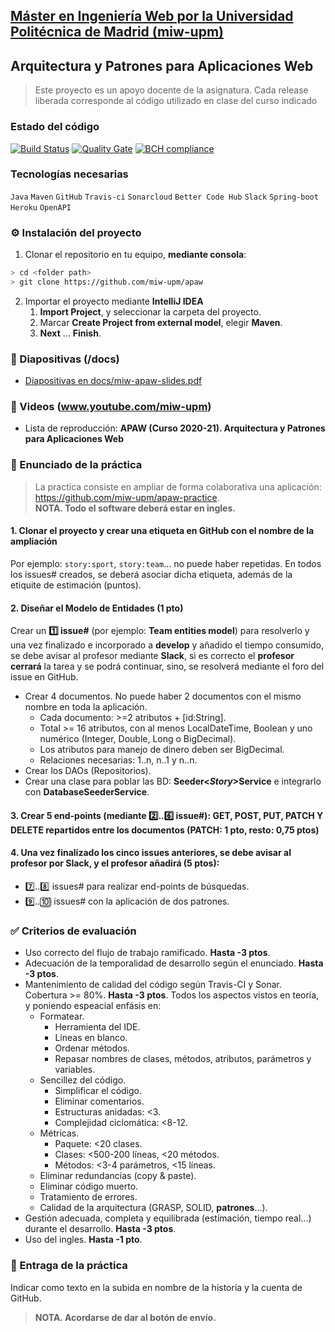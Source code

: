 ## [Máster en Ingeniería Web por la Universidad Politécnica de Madrid (miw-upm)](http://miw.etsisi.upm.es)
## Arquitectura y Patrones para Aplicaciones Web
> Este proyecto es un apoyo docente de la asignatura. Cada release liberada corresponde al código utilizado en clase del curso indicado

### Estado del código

[![Build Status](https://travis-ci.org/miw-upm/apaw.svg?branch=develop)](https://travis-ci.org/miw-upm/apaw)
[![Quality Gate](https://sonarcloud.io/api/project_badges/measure?project=es.upm.miw%3Aapaw&metric=alert_status)](https://sonarcloud.io/dashboard?id=es.upm.miw%3Aapaw)
[![BCH compliance](https://bettercodehub.com/edge/badge/miw-upm/apaw?branch=develop)](https://bettercodehub.com/)

### Tecnologías necesarias
`Java` `Maven` `GitHub` `Travis-ci` `Sonarcloud` `Better Code Hub` `Slack` `Spring-boot` `Heroku` `OpenAPI`

### :gear: Instalación del proyecto
1. Clonar el repositorio en tu equipo, **mediante consola**:
```sh
> cd <folder path>
> git clone https://github.com/miw-upm/apaw
```
2. Importar el proyecto mediante **IntelliJ IDEA**
   1. **Import Project**, y seleccionar la carpeta del proyecto.
   1. Marcar **Create Project from external model**, elegir **Maven**.
   1. **Next** … **Finish**.


### :book: Diapositivas (/docs)
* [Diapositivas en docs/miw-apaw-slides.pdf](docs/miw-apaw-slides.pdf)   

### :movie_camera: Videos (www.youtube.com/miw-upm)
* Lista de reproducción: **APAW (Curso 2020-21). Arquitectura y Patrones para Aplicaciones Web**

### :page_with_curl: Enunciado de la práctica
> La practica consiste en ampliar de forma colaborativa una aplicación: https://github.com/miw-upm/apaw-practice.  
> **NOTA. Todo el software deberá estar en ingles.**

#### 1. Clonar el proyecto y crear una etiqueta en GitHub con el nombre de la ampliación
Por ejemplo: `story:sport`, `story:team`... no puede haber repetidas. En todos los issues# creados, se deberá asociar dicha etiqueta,
además de la etiquite de estimación (puntos).

#### 2. Diseñar el Modelo de Entidades (1 pto) 
Crear un **:one: issue#** (por ejemplo: **Team entities model**) para resolverlo 
y una vez finalizado e incorporado a **develop** y añadido el tiempo consumido, 
se debe avisar al profesor mediante **Slack**,
si es correcto el **profesor cerrará** la tarea y se podrá continuar, sino, se resolverá mediante el foro del issue en GitHub.

* Crear 4 documentos. No puede haber 2 documentos con el mismo nombre en toda la aplicación.
   * Cada documento: >=2 atributos + [id:String].
   * Total >= 16 atributos, con al menos LocalDateTime, Boolean y uno numérico (Integer, Double, Long o BigDecimal).
   * Los atributos para manejo de dinero deben ser BigDecimal.
   * Relaciones necesarias: 1..n, n..1 y n..n.
* Crear los DAOs (Repositorios).
* Crear una clase para poblar las BD: **Seeder&lt;_Story_>Service** e integrarlo con **DatabaseSeederService**.

#### 3. Crear 5 end-points (mediante :two:..:six: issue#): **GET, POST, PUT, PATCH Y DELETE** repartidos entre los documentos (PATCH: 1 pto, resto: 0,75 ptos)

#### 4. Una vez finalizado los cinco issues anteriores, se debe avisar al profesor por **Slack**, y el profesor añadirá (5 ptos):
* :seven:..:eight: issues# para realizar end-points de búsquedas.
* :nine:..:keycap_ten: issues# con la aplicación de dos patrones.

### :white_check_mark: Criterios de evaluación
* Uso correcto del flujo de trabajo ramificado. **Hasta -3 ptos**. 
* Adecuación de la temporalidad de desarrollo según el enunciado. **Hasta -3 ptos**. 
* Mantenimiento de calidad del código según Travis-CI y Sonar. Cobertura >= 80%. **Hasta -3 ptos**. Todos los aspectos vistos en teoría, y poniendo espeacial enfásis en:
   * Formatear.
      * Herramienta del IDE.
      * Líneas en blanco.
      * Ordenar métodos.
      * Repasar nombres de clases, métodos, atributos, parámetros y variables.
   * Sencillez del código.
      * Simplificar el código.
      * Eliminar comentarios.
      * Estructuras anidadas: <3.
      * Complejidad ciclomática: <8-12.
   * Métricas.
      * Paquete: <20 clases.
      * Clases: <500-200 líneas, <20 métodos.
      * Métodos: <3-4 parámetros, <15 líneas.
   * Eliminar redundancias (copy & paste).
   * Eliminar código muerto.
   * Tratamiento de errores. 
   * Calidad de la arquitectura (GRASP, SOLID, **patrones**...).
* Gestión adecuada, completa y equilibrada (estimación, tiempo real...) durante el desarrollo. **Hasta -3 ptos**. 
* Uso del ingles. **Hasta -1 pto**.

### :clap: Entraga de la práctica
Indicar como texto en la subida en nombre de la historía y la cuenta de GitHub.
> **NOTA. Acordarse de dar al botón de envío.**
